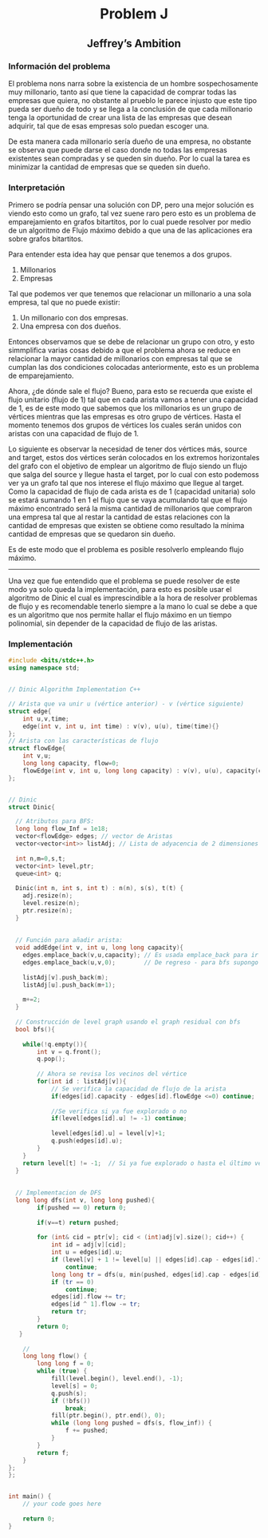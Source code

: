 <h1 align="center">Problem J</h1>
<h2 align="center">Jeffrey’s Ambition</h2>

<p>
  <h3>Información del problema</h3>
  El problema nons narra sobre la existencia de un hombre sospechosamente muy millonario, tanto así que tiene la capacidad de comprar todas las empresas que quiera, no 
  obstante al prueblo le parece injusto que este tipo pueda ser dueño de todo y se llega a la conclusión de que cada millonario tenga la oportunidad de crear una lista 
  de las empresas que desean adquirir, tal que de esas empresas solo puedan escoger una. 
  
  
  De esta manera cada millonario sería dueño de una empresa, no obstante se observa que puede darse el caso donde no todas las empresas existentes sean compradas y se 
  queden sin dueño. Por lo cual la tarea es minimizar la cantidad de empresas que se queden sin dueño.
  
  <h3>Interpretación</h3>
  Primero se podría pensar una solución con DP, pero una mejor solución es viendo esto como un grafo, tal vez suene raro pero esto es un problema de emparejamiento en
  grafos bitartitos, por lo cual puede resolver por medio de un algoritmo de Flujo máximo debido a que una de las aplicaciones era sobre grafos bitartitos.
  
  Para entender esta idea hay que pensar que tenemos a dos grupos.
  1. Millonarios 
  2. Empresas
  
  Tal que podemos ver que tenemos que relacionar un millonario a una sola empresa, tal que no puede existir:
  1. Un millonario con dos empresas.
  2. Una empresa con dos dueños.
  
  Entonces observamos que se debe de relacionar un grupo con otro, y esto simmplifica varias cosas debido a que el problema ahora se reduce en relacionar la mayor cantidad de millonarios con empresas tal que se cumplan las dos condiciones colocadas anteriormente, esto es un problema de emparejamiento.
  
  Ahora, ¿de dónde sale el flujo? Bueno, para esto se recuerda que existe el flujo unitario (flujo de 1) tal que en cada arista vamos a tener una capacidad de 1, es de este modo que sabemos que los millonarios es un grupo de vértices mientras que las empresas es otro grupo de vértices. Hasta el momento tenemos dos grupos de vértices los cuales serán unidos con aristas con una capacidad de flujo de 1.
  
  Lo siguiente es observar la necesidad de tener dos vértices más, source and target, estos dos vértices serán colocados en los extremos horizontales del grafo con el objetivo de emplear un algoritmo de flujo siendo un flujo que salga del source y llegue hasta el target, por lo cual con esto podemoss ver ya un grafo tal que nos interese el flujo máximo que llegue al target. Como la capacidad de flujo de cada arista es de 1 (capacidad unitaria) solo se estará sumando 1 en 1 el flujo que se vaya acumulando tal que el flujo máximo encontrado será la misma cantidad de millonarios que compraron una empresa tal que al restar la cantidad de estas relaciones con la cantidad de empresas que existen se obtiene como resultado la mínima cantidad de empresas que se quedaron sin dueño. 
  
  Es de este modo que el problema es posible resolverlo empleando flujo máximo.
  
  <hr>
  Una vez que fue entendido que el problema se puede resolver de este modo ya solo queda la implementación, para esto es posible usar el algoritmo de Dinic el cual es imprescindible a la hora de resolver problemas de flujo y es recomendable tenerlo siempre a la mano lo cual se debe a que es un algoritmo que nos permite hallar el flujo máximo en un tiempo polinomial, sin depender de la capacidad de flujo de las aristas.
</p>

### Implementación

```c++
#include <bits/stdc++.h>
using namespace std;


// Dinic Algorithm Implementation C++

// Arista que va unir u (vértice anterior) - v (vértice siguiente)
struct edge{
    int u,v,time;
    edge(int v, int u, int time) : v(v), u(u), time(time){}
};
// Arista con las características de flujo
struct flowEdge{
    int v,u;
    long long capacity, flow=0;
    flowEdge(int v, int u, long long capacity) : v(v), u(u), capacity(capacity) {}
};


// Dinic
struct Dinic{

  // Atributos para BFS:
  long long flow_Inf = 1e18;
  vector<flowEdge> edges; // vector de Aristas
  vector<vector<int>> listAdj; // Lista de adyacencia de 2 dimensiones
  
  int n,m=0,s,t;
  vector<int> level,ptr;
  queue<int> q;
  
  Dinic(int n, int s, int t) : n(n), s(s), t(t) {
    adj.resize(n);
    level.resize(n);
    ptr.resize(n);
  }
  
  
  // Función para añadir arista:
  void addEdge(int v, int u, long long capacity){
    edges.emplace_back(v,u,capacity); // Es usada emplace_back para ir agregando tal que se hace realloc
    edges.emplace_back(u,v,0);        // De regreso - para bfs supongo
     
    listAdj[v].push_back(m);
    listAdj[u].push_back(m+1);
    
    m+=2;
  }
  
  // Construcción de level graph usando el graph residual con bfs
  bool bfs(){
    
    while(!q.empty()){
        int v = q.front();
        q.pop();
        
        // Ahora se revisa los vecinos del vértice 
        for(int id : listAdj[v]){
            // Se verifica la capacidad de flujo de la arista
            if(edges[id].capacity - edges[id].flowEdge <=0) continue;
            
            //Se verifica si ya fue explorado o no
            if(level[edges[id].u] != -1) continue;
            
            level[edges[id].u] = level[v]+1;
            q.push(edges[id].u);
        }
    }
    return level[t] != -1;  // Si ya fue explorado o hasta el último vértice, o sea el target.
  }
  
  
  // Implementacion de DFS
  long long dfs(int v, long long pushed){
        if(pushed == 0) return 0;
        
        if(v==t) return pushed;
        
        for (int& cid = ptr[v]; cid < (int)adj[v].size(); cid++) {
            int id = adj[v][cid];
            int u = edges[id].u;
            if (level[v] + 1 != level[u] || edges[id].cap - edges[id].flow <= 0)
                continue;
            long long tr = dfs(u, min(pushed, edges[id].cap - edges[id].flow));
            if (tr == 0)
                continue;
            edges[id].flow += tr;
            edges[id ^ 1].flow -= tr;
            return tr;
        }
        return 0;
   }
  
    // 
    long long flow() {
        long long f = 0;
        while (true) {
            fill(level.begin(), level.end(), -1);
            level[s] = 0;
            q.push(s);
            if (!bfs())
                break;
            fill(ptr.begin(), ptr.end(), 0);
            while (long long pushed = dfs(s, flow_inf)) {
                f += pushed;
            }               
        }
        return f;
    }
};
};


int main() {
	// your code goes here
	
	return 0;
}

```
